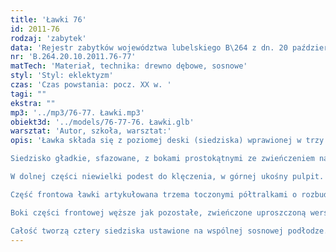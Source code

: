```yaml
---
title: 'Ławki 76'
id: 2011-76
rodzaj: 'zabytek'
data: 'Rejestr zabytków województwa lubelskiego B\264 z dn. 20 października 2011 r. '
nr: 'B.264.20.10.2011.76-77'
matTech: 'Materiał, technika: drewno dębowe, sosnowe'
styl: 'Styl: eklektyzm'
czas: 'Czas powstania: pocz. XX w. '
tagi: ""
ekstra: ""
mp3: '../mp3/76-77. Ławki.mp3'
obiekt3d: '../models/76-77-76. Ławki.glb'
warsztat: 'Autor, szkoła, warsztat:'
opis: 'Ławka składa się z poziomej deski (siedziska) wprawionej w trzy pionowe deski (boki i noga środkowa) oraz oparcia. 

Siedzisko gładkie, sfazowane, z bokami prostokątnymi ze zwieńczeniem nawiązującym formą do stylizowanej korony. 

W dolnej części niewielki podest do klęczenia, w górnej ukośny pulpit. 

Część frontowa ławki artykułowana trzema toczonymi półtralkami o rozbudowanej formie, flankującymi dwie kwadratowe płyciny z uszakami w narożach. 

Boki części frontowej węższe jak pozostałe, zwieńczone uproszczoną wersją korony. 

Całość tworzą cztery siedziska ustawione na wspólnej sosnowej podłodze. '
---
```



